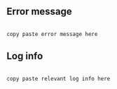 ## Error message

```bash

copy paste error message here

```


## Log info

```bash

copy paste relevant log info here

```
